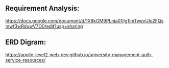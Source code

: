## Requirement Analysis: 
https://docs.google.com/document/d/1X8kOM9PLnja01jIg1ImTwevUIo2FQsmwf3wRduwV7O0/edit?usp=sharing

## ERD Digram:
https://apollo-level2-web-dev.github.io/university-management-auth-service-resources/
